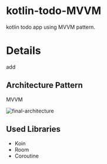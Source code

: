 # kotlin-todo-MVVM
kotlin todo app using MVVM pattern.


# Details
  add


## Architecture Pattern
MVVM 

![final-architecture](https://user-images.githubusercontent.com/71416677/132950781-3b8c1373-825b-4685-a900-de84f4e5f062.png)





## Used Libraries
* Koin
* Room
* Coroutine




